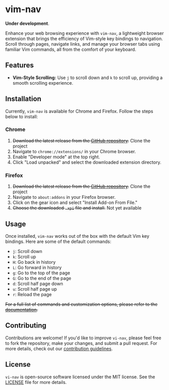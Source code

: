 # vim-nav

**Under development**.

Enhance your web browsing experience with `vim-nav`, a lightweight browser extension that brings the efficiency of Vim-style key bindings to navigation. Scroll through pages, navigate links, and manage your browser tabs using familiar Vim commands, all from the comfort of your keyboard.

## Features

-   **Vim-Style Scrolling:** Use `j` to scroll down and `k` to scroll up, providing a smooth scrolling experience.

## Installation

Currently, `vim-nav` is available for Chrome and Firefox. Follow the steps below to install:

### Chrome

1. ~~Download the latest release from the [GitHub repository](#).~~ Clone the project
2. Navigate to `chrome://extensions/` in your Chrome browser.
3. Enable "Developer mode" at the top right.
4. Click "Load unpacked" and select the downloaded extension directory.

### Firefox

1. ~~Download the latest release from the [GitHub repository](#).~~ Clone the project
2. Navigate to `about:addons` in your Firefox browser.
3. Click on the gear icon and select "Install Add-on From File."
4. ~~Choose the downloaded `.xpi` file and install.~~ Not yet available

## Usage

Once installed, `vim-nav` works out of the box with the default Vim key bindings. Here are some of the default commands:

-   `j`: Scroll down
-   `k`: Scroll up
-   `H`: Go back in history
-   `L`: Go forward in history
-   `g`: Go to the top of the page
-   `G`: Go to the end of the page
-   `d`: Scroll half page down
-   `u`: Scroll half page up
-   `r`: Reload the page

~~For a full list of commands and customization options, please refer to the [documentation](#).~~

## Contributing

Contributions are welcome! If you'd like to improve `vi-nav`, please feel free to fork the repository, make your changes, and submit a pull request. For more details, check out our [contribution guidelines](#).

## License

`vi-nav` is open-source software licensed under the MIT license. See the [LICENSE](LICENSE.md) file for more details.
